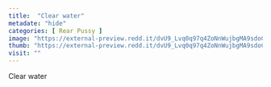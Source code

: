 ```yaml
---
title:  "Clear water"
metadate: "hide"
categories: [ Rear Pussy ]
image: "https://external-preview.redd.it/dvU9_Lvq0q97q4ZoNnWujbgMA9sdoCpDuQX0JgemS7Y.jpg?auto=webp&s=c635ad6c15a4b1ff37dd3a7e852919b930090965"
thumb: "https://external-preview.redd.it/dvU9_Lvq0q97q4ZoNnWujbgMA9sdoCpDuQX0JgemS7Y.jpg?width=640&crop=smart&auto=webp&s=47c74403868a813409b8a1ecf9bca3b94bb2c3a6"
visit: ""
---
```

Clear water
